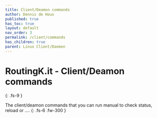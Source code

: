```yaml
---
title: Client/Deamon commands
author: Dennis de Houx
published: true
has_toc: true
layout: default
nav_order: 3
permalink: /client/commands
has_children: true
parent: Linux Client/Daemon
---
```


# RoutingK.it - Client/Deamon commands

{: .fs-9 }

The client/deamon commands that you can run manual to check status, reload or ....
{: .fs-6 .fw-300 }
